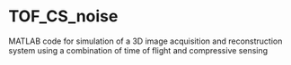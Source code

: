 # TOF_CS_noise
MATLAB code for simulation of a 3D image acquisition and reconstruction system using a combination of time of flight and compressive sensing
